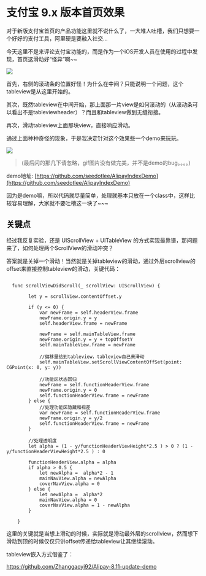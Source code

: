 # 支付宝 9.x 版本首页效果

对于新版支付宝首页的产品功能这里就不说什么了，一大堆人吐槽，我们只想要一个好好的支付工具，阿里硬是要融入社交...

今天这里不是来评论支付宝功能的，而是作为一个iOS开发人员在使用的过程中发现，首页这滑动好“怪异”啊~~

![](http://odumpn7vt.bkt.clouddn.com/Screen%20Shot%202016-10-11%20at%202.53.08%20PM.png)

首先，右侧的滚动条的位置好怪！为什么在中间？只能说明一个问题，这个tableview是从这里开始的。

其次，既然tableview在中间开始，那上面那一片view是如何滚动的（从滚动条可以看出不是tableviewheader）？而且和tableview做到无缝衔接。

再次，滑动tableview上面那块view，直接响应滑动。


通过上面种种奇怪的现象，于是我决定针对这个效果些一个demo来玩玩。

![](http://odumpn7vt.bkt.clouddn.com/aplipayindexdemo.gif)

> (最后闪的那几下请忽略，gif图片没有做完美，并不是demo的bug。。。。)

demo地址: [https://github.com/seedotlee/AlipayIndexDemo](https://github.com/seedotlee/AlipayIndexDemo)

因为是demo嘛，所以代码就尽量简单，处理就基本只放在一个class中，这样比较容易理解，大家就不要吐槽这一块了~~~

## 关键点

经过我反复实验，还是 UIScrollView + UITableView 的方式实现最靠谱，那问题来了，如何处理两个ScrollView的滑动冲突？

答案就是关掉一个滑动！当然就是关掉tableview的滑动，通过外层scrollview的offset来直接控制tableview的滑动，关键代码：

```

  func scrollViewDidScroll(_ scrollView: UIScrollView) {

        let y = scrollView.contentOffset.y

        if (y <= 0) {
            var newFrame = self.headerView.frame
            newFrame.origin.y = y
            self.headerView.frame = newFrame

            newFrame = self.mainTableView.frame
            newFrame.origin.y = y + topOffsetY
            self.mainTableView.frame = newFrame

            //偏移量给到tableview，tableview自己来滑动
            self.mainTableView.setScrollViewContentOffSet(point: CGPoint(x: 0, y: y))

            //功能区状态回归
            newFrame = self.functionHeaderView.frame
            newFrame.origin.y = 0
            self.functionHeaderView.frame = newFrame
        } else {
            //处理功能区隐藏和视差
            var newFrame = self.functionHeaderView.frame
            newFrame.origin.y = y/2
            self.functionHeaderView.frame = newFrame
        }

        //处理透明度
        let alpha = (1 - y/functionHeaderViewHeight*2.5 ) > 0 ? (1 - y/functionHeaderViewHeight*2.5 ) : 0

        functionHeaderView.alpha = alpha
        if alpha > 0.5 {
            let newAlpha =  alpha*2 - 1
            mainNavView.alpha = newAlpha
            coverNavView.alpha = 0
        } else {
            let newAlpha =  alpha*2
            mainNavView.alpha = 0
            coverNavView.alpha = 1 - newAlpha
        }

    }

```

这里的关键就是当想上滑动的时候，实际就是滑动最外层的scrollview，然而想下滑动到顶的时候仅仅只讲offset传递给tableview让其继续滚动。

tableview嵌入方式借鉴了：

https://github.com/Zhanggaoyi92/Alipay-8.11-update-demo
